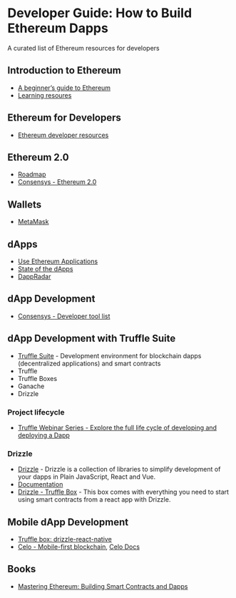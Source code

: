 # Developer Guide: How to Build Ethereum Dapps
A curated list of Ethereum resources for developers

## Introduction to Ethereum
* [A beginner’s guide to Ethereum](https://blog.coinbase.com/a-beginners-guide-to-ethereum-46dd486ceecf)
* [Learning resoures](https://etherscan.io/directory/Learning_Resources)

## Ethereum for Developers
* [Ethereum developer resources](https://ethereum.org/developers)

## Ethereum 2.0
* [Roadmap](https://ethereum.org/en/eth2/)
* [Consensys - Ethereum 2.0](https://consensys.net/knowledge-base/ethereum-2/)

## Wallets
* [MetaMask](https://metamask.io/)

## dApps
* [Use Ethereum Applications](https://ethereum.org/en/dapps/)
* [State of the dApps](https://www.stateofthedapps.com/)
* [DappRadar](https://dappradar.com/)

## dApp Development
* [Consensys - Developer tool list](https://github.com/ConsenSys/ethereum-developer-tools-list)

## dApp Development with Truffle Suite
* [Truffle Suite](https://www.trufflesuite.com/) - Development environment for blockchain dapps (decentralized applications) and smart contracts
* Truffle
* Truffle Boxes
* Ganache
* Drizzle

### Project lifecycle
* [Truffle Webinar Series - Explore the full life cycle of developing and deploying a Dapp](https://www.youtube.com/watch?v=90Don4J1JQQ&list=PLVGaL7nFtvpDkyUHxosj_xb4GBnOnRo7z)

### Drizzle
* [Drizzle](https://github.com/trufflesuite/drizzle) - Drizzle is a collection of libraries to simplify development of your dapps in Plain JavaScript, React and Vue.
* [Documentation](https://www.trufflesuite.com/docs/drizzle/overview)
* [Drizzle - Truffle Box](https://www.trufflesuite.com/boxes/drizzle) - This box comes with everything you need to start using smart contracts from a react app with Drizzle. 

## Mobile dApp Development
* [Truffle box: drizzle-react-native](https://www.trufflesuite.com/boxes/drizzle-react-native)
* [Celo - Mobile-first blockchain](https://celo.org/), [Celo Docs](https://docs.celo.org/v/master/developer-guide/overview/introduction)

## Books
* [Mastering Ethereum: Building Smart Contracts and Dapps](https://github.com/ethereumbook/ethereumbook)





